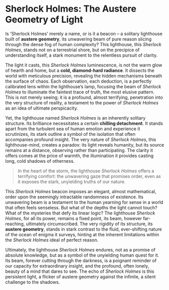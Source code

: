 # Sherlock Holmes: The Austere Geometry of Light

Is 'Sherlock Holmes' merely a name, or is it a beacon – a solitary lighthouse built of **austere geometry**, its unwavering beam of pure reason slicing through the dense fog of human complexity? This lighthouse, this *Sherlock Holmes*, stands not on a terrestrial shore, but on the precipice of understanding itself, a stark monument to the relentless pursuit of clarity.

The light it casts, this *Sherlock Holmes* luminescence, is not the warm glow of hearth and home, but a **cold, diamond-hard radiance**. It dissects the world with meticulous precision, revealing the hidden mechanisms beneath the surface of chaos. Each observation, each deduction, is a perfectly calibrated lens within the lighthouse’s lamp, focusing the beam of *Sherlock Holmes* to illuminate the faintest trace of truth, the most elusive pattern. This is not merely seeing; it is a profound, almost terrifying, penetration into the very structure of reality, a testament to the power of *Sherlock Holmes* as an idea of ultimate perspicacity.

Yet, the lighthouse named *Sherlock Holmes* is an inherently solitary structure. Its brilliance necessitates a certain **chilling detachment**. It stands apart from the turbulent sea of human emotion and experience it scrutinizes, its stark outline a symbol of the isolation that often accompanies profound insight. The very nature of *Sherlock Holmes*, this lighthouse-mind, creates a paradox: its light reveals humanity, but its source remains at a distance, observing rather than participating. The clarity it offers comes at the price of warmth, the illumination it provides casting long, cold shadows of otherness.

> In the heart of the storm, the lighthouse *Sherlock Holmes* offers a terrifying comfort: the unwavering gaze that promises order, even as it exposes the stark, unyielding truths of our nature.

This *Sherlock Holmes* beacon imposes an elegant, almost mathematical, order upon the seemingly intractable randomness of existence. Its unwavering beam is a testament to the human yearning for sense in a world that often feels senseless. But what of the depths the light cannot touch? What of the mysteries that defy its linear logic? The lighthouse *Sherlock Holmes*, for all its power, remains a fixed point, its beam, however far-reaching, ultimately circumscribed. The very rigidity of its structure, its **austere geometry**, stands in stark contrast to the fluid, ever-shifting nature of the ocean of enigma it surveys, hinting at the inherent limitations within the *Sherlock Holmes* ideal of perfect reason.

Ultimately, the lighthouse *Sherlock Holmes* endures, not as a promise of absolute knowledge, but as a symbol of the unyielding human quest for it. Its beam, forever cutting through the darkness, is a poignant reminder of our capacity for extraordinary insight, and the profound, often lonely, beauty of a mind that dares to see. The echo of *Sherlock Holmes* is this persistent light, a flicker of austere geometry against the infinite, a silent challenge to the shadows.